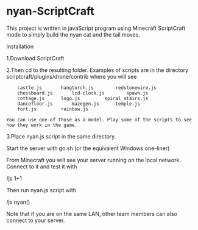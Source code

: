 # nyan-ScriptCraft

This project is written in javaScript program using Minecraft ScriptCraft mode to simply build the nyan cat and the tail moves. 

Installation

1.Download ScriptCraft

2.Then cd to the resulting folder. Examples of scripts are in the directory scriptcraft/plugins/drone/contrib where you will see

        castle.js		hangtorch.js		redstonewire.js
        chessboard.js		lcd-clock.js		spawn.js
        cottage.js		logo.js			spiral_stairs.js
        dancefloor.js		mazegen.js		temple.js
        fort.js			rainbow.js

    You can use one of those as a model. Play some of the scripts to see how they work in the game.

3.Place nyan.js script in the same directory.

Start the server with go.sh (or the equivalent Windows one-liner)

From Minecraft you will see your server running on the local network.
Connect to it and test it with

/js 1+1

Then run nyan.js script with 

/js nyan()

Note that if you are on the same LAN, other team members can also connect to your server.
